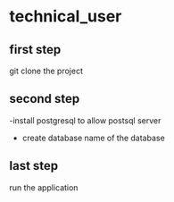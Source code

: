 # technical_user

## first step 
git clone the project

## second step
-install postgresql to allow postsql server
- create database name of the database

## last step

run the application
